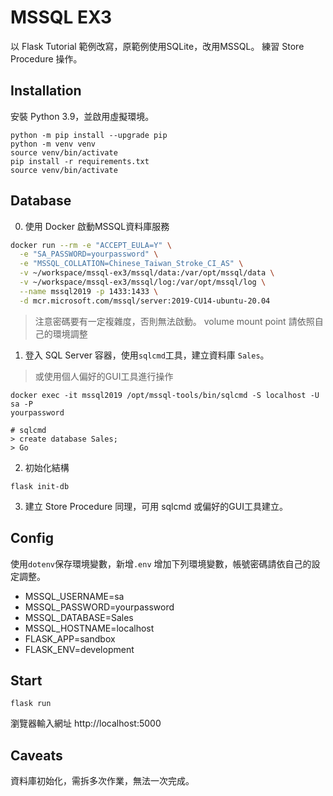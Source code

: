 # MSSQL EX3

以 Flask Tutorial 範例改寫，原範例使用SQLite，改用MSSQL。
練習 Store Procedure 操作。


## Installation
安裝 Python 3.9，並啟用虛擬環境。
```
python -m pip install --upgrade pip
python -m venv venv
source venv/bin/activate
pip install -r requirements.txt
source venv/bin/activate
```

## Database
0. 使用 Docker 啟動MSSQL資料庫服務
```bash
docker run --rm -e "ACCEPT_EULA=Y" \
  -e "SA_PASSWORD=yourpassword" \
  -e "MSSQL_COLLATION=Chinese_Taiwan_Stroke_CI_AS" \
  -v ~/workspace/mssql-ex3/mssql/data:/var/opt/mssql/data \
  -v ~/workspace/mssql-ex3/mssql/log:/var/opt/mssql/log \
  --name mssql2019 -p 1433:1433 \
  -d mcr.microsoft.com/mssql/server:2019-CU14-ubuntu-20.04
```
> 注意密碼要有一定複雜度，否則無法啟動。
> volume mount point 請依照自己的環境調整

1. 登入 SQL Server 容器，使用`sqlcmd`工具，建立資料庫 `Sales`。
> 或使用個人偏好的GUI工具進行操作
```
docker exec -it mssql2019 /opt/mssql-tools/bin/sqlcmd -S localhost -U sa -P
yourpassword

# sqlcmd
> create database Sales;
> Go
```

2. 初始化結構
```
flask init-db
```

3. 建立 Store Procedure
同理，可用 sqlcmd 或偏好的GUI工具建立。


## Config
使用`dotenv`保存環境變數，新增`.env`
增加下列環境變數，帳號密碼請依自己的設定調整。
* MSSQL_USERNAME=sa
* MSSQL_PASSWORD=yourpassword
* MSSQL_DATABASE=Sales
* MSSQL_HOSTNAME=localhost
* FLASK_APP=sandbox
* FLASK_ENV=development

## Start
```
flask run
```

瀏覽器輸入網址 http://localhost:5000

## Caveats
資料庫初始化，需拆多次作業，無法一次完成。
